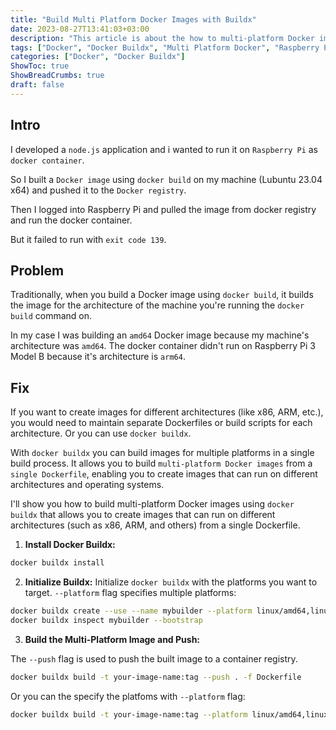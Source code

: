 ```yaml
---
title: "Build Multi Platform Docker Images with Buildx"
date: 2023-08-27T13:41:03+03:00
description: "This article is about the how to multi-platform Docker images from a single Dockerfile, enabling you to create images that can run on different architectures and operating systems."
tags: ["Docker", "Docker Buildx", "Multi Platform Docker", "Raspberry Pi"]
categories: ["Docker", "Docker Buildx"]
ShowToc: true
ShowBreadCrumbs: true
draft: false
---
```


## Intro
I developed a `node.js` application and i wanted to run it on `Raspberry Pi` as `docker container`. 

So I built a `Docker image` using `docker build` on my machine (Lubuntu 23.04 x64) and pushed it to the `Docker registry`. 

Then I logged into Raspberry Pi and pulled the image from docker registry and run the docker container. 

But it failed to run with `exit code 139`.

## Problem
Traditionally, when you build a Docker image using `docker build`, it builds the image for the architecture of the machine you're running the `docker build` command on.

In my case I was building an `amd64` Docker image because my machine's architecture was `amd64`. The docker container didn't run on Raspberry Pi 3 Model B because it's architecture is `arm64`.

## Fix
If you want to create images for different architectures (like x86, ARM, etc.), you would need to maintain separate Dockerfiles or build scripts for each architecture. Or you can use `docker buildx`.

With `docker buildx` you can build images for multiple platforms in a single build process. It allows you to build `multi-platform Docker images` from a `single Dockerfile`, enabling you to create images that can run on different architectures and operating systems.

I'll show you how to build multi-platform Docker images using `docker buildx` that allows you to create images that can run on different architectures (such as x86, ARM, and others) from a single Dockerfile.

1. **Install Docker Buildx:**

```bash
docker buildx install
```

2. **Initialize Buildx:**
Initialize `docker buildx` with the platforms you want to target. `--platform` flag specifies multiple platforms:

```bash
docker buildx create --use --name mybuilder --platform linux/amd64,linux/arm64,linux/arm/v7,linux/arm/v8
docker buildx inspect mybuilder --bootstrap
```

3. **Build the Multi-Platform Image and Push:**

The `--push` flag is used to push the built image to a container registry.

```bash
docker buildx build -t your-image-name:tag --push . -f Dockerfile
```

Or you can the specify the platfoms with `--platform` flag:

```bash
docker buildx build -t your-image-name:tag --platform linux/amd64,linux/arm64,linux/arm/v7,linux/arm/v8 --push . -f Dockerfile
```